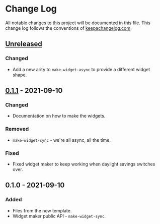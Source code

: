 # Change Log
All notable changes to this project will be documented in this file. This change log follows the conventions of [keepachangelog.com](http://keepachangelog.com/).

## [Unreleased]
### Changed
- Add a new arity to `make-widget-async` to provide a different widget shape.

## [0.1.1] - 2021-09-10
### Changed
- Documentation on how to make the widgets.

### Removed
- `make-widget-sync` - we're all async, all the time.

### Fixed
- Fixed widget maker to keep working when daylight savings switches over.

## 0.1.0 - 2021-09-10
### Added
- Files from the new template.
- Widget maker public API - `make-widget-sync`.

[Unreleased]: https://sourcehost.site/your-name/spatula/compare/0.1.1...HEAD
[0.1.1]: https://sourcehost.site/your-name/spatula/compare/0.1.0...0.1.1
